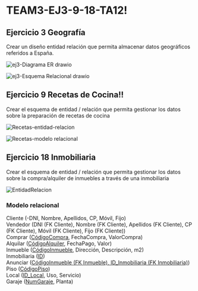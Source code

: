 # TEAM3-EJ3-9-18-TA12!



## Ejercicio 3 Geografía


Crear un diseño entidad relación que permita almacenar datos geográficos referidos a España.

![ej3-Diagrama ER drawio](https://user-images.githubusercontent.com/19403472/164429429-29e67410-670e-4c0b-b163-88ae48cfa70d.png)

![ej3-Esquema Relacional drawio](https://user-images.githubusercontent.com/19403472/164429365-0e3086e7-6356-4bc8-81fa-ba1348164b9e.png)


## Ejercicio 9 Recetas de Cocina!!



Crear el esquema de entidad / relación que permita gestionar los datos sobre la preparación de recetas de cocina


![Recetas-entidad-relacion](https://user-images.githubusercontent.com/99056015/164432861-9d21d2e2-12c5-4ff3-84ad-0bc6265231c1.jpeg)


![Recetas-modelo relacional](https://user-images.githubusercontent.com/99056015/164432960-e8640592-22b4-41f6-a623-bf345e584b41.jpeg)








## Ejercicio 18 Inmobiliaria

Crear el esquema de entidad / relación que permita gestionar los datos sobre la compra/alquiler de inmuebles a través de una inmobiliaria

![EntidadRelacion](https://user-images.githubusercontent.com/71872946/164405189-d414176c-0bde-4321-a326-842c8df2bc65.JPG)

### Modelo relacional

Cliente (-DNI, Nombre, Apellidos, CP, Móvil, Fijo)</br>
Vendedor (</u>DNI (FK Cliente), Nombre (FK Cliente), Apellidos (FK Cliente), CP (FK Cliente), Móvil (FK Cliente), Fijo (FK Cliente))</br>
Comprar (<u>CódigoCompra</u>, FechaCompra, ValorCompra)</br>
Alquilar (<u>CódigoAlquiler</u>, FechaPago, Valor)</br>
Inmueble (<u>CódigoInmueble</u>, Dirección, Descripción, m2)</br>
Inmobiliaria (<u>ID</u>)</br>
Anunciar (<u>CódigoInmueble (FK Inmueble), ID_Inmobiliaria (FK Inmobiliaria)</u>)</br>
Piso (<u>CódigoPiso</u>)</br>
Local (<u>ID_Local</u>, Uso, Servicio)</br>
Garaje (<u>NumGaraje</u>, Planta)</br>
